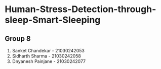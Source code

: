 # Human-Stress-Detection-through-sleep-Smart-Sleeping

## Group 8

1. Sanket Chandekar   - 21030242053<br>
2. Sidharth Sharma       - 21030242058<br>
3. Dnyanesh Painjane  - 21030242077<br>
